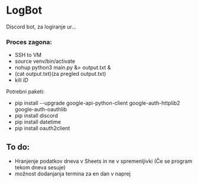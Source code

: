 # LogBot

Discord bot, za logiranje ur...

### Proces zagona:
<!--Do sedaj:
* SSH to VM
* (python3 -m venv venv)
* source venv/bin/activate
* python3 main.py  ali nohup python3 -u main.py &>> activity.log &

Na testu:-->
* SSH to VM
* source venv/bin/activate
* nohup python3 main.py &> output.txt &
* (cat output.txt)(za pregled output.txt)
* kill _ID_

Potrebni paketi:
* pip install --upgrade google-api-python-client google-auth-httplib2 google-auth-oauthlib
* pip install discord
* pip install datetime
* pip install oauth2client

## To do:
* Hranjenje podatkov dneva v Sheets in ne v spremenljivki (Če  se program tekom dneva sesuje)
* možnost dodanjanja termina za en dan v naprej
<!-- 
* Urediti GCS problemi z izklaplanjem (https://www.digitalocean.com/community/tutorials/nohup-command-in-linux),
* Hranjenje e-mail naslovov v Sheets namesto v secrets
* avtomatski sestevek ur za mesec v sheet
-->
